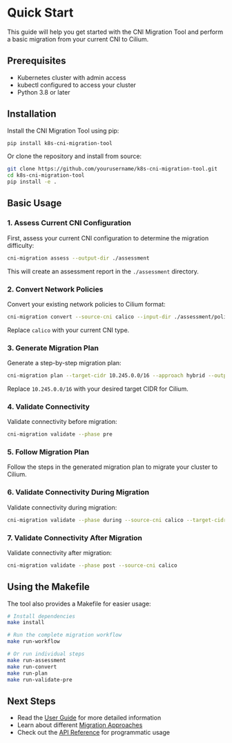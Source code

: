 # Quick Start

This guide will help you get started with the CNI Migration Tool and perform a basic migration from your current CNI to Cilium.

## Prerequisites

- Kubernetes cluster with admin access
- kubectl configured to access your cluster
- Python 3.8 or later

## Installation

Install the CNI Migration Tool using pip:

```bash
pip install k8s-cni-migration-tool
```

Or clone the repository and install from source:

```bash
git clone https://github.com/yourusername/k8s-cni-migration-tool.git
cd k8s-cni-migration-tool
pip install -e .
```

## Basic Usage

### 1. Assess Current CNI Configuration

First, assess your current CNI configuration to determine the migration difficulty:

```bash
cni-migration assess --output-dir ./assessment
```

This will create an assessment report in the `./assessment` directory.

### 2. Convert Network Policies

Convert your existing network policies to Cilium format:

```bash
cni-migration convert --source-cni calico --input-dir ./assessment/policies --output-dir ./converted-policies
```

Replace `calico` with your current CNI type.

### 3. Generate Migration Plan

Generate a step-by-step migration plan:

```bash
cni-migration plan --target-cidr 10.245.0.0/16 --approach hybrid --output-file ./migration-plan.md
```

Replace `10.245.0.0/16` with your desired target CIDR for Cilium.

### 4. Validate Connectivity

Validate connectivity before migration:

```bash
cni-migration validate --phase pre
```

### 5. Follow Migration Plan

Follow the steps in the generated migration plan to migrate your cluster to Cilium.

### 6. Validate Connectivity During Migration

Validate connectivity during migration:

```bash
cni-migration validate --phase during --source-cni calico --target-cidr 10.245.0.0/16
```

### 7. Validate Connectivity After Migration

Validate connectivity after migration:

```bash
cni-migration validate --phase post --source-cni calico
```

## Using the Makefile

The tool also provides a Makefile for easier usage:

```bash
# Install dependencies
make install

# Run the complete migration workflow
make run-workflow

# Or run individual steps
make run-assessment
make run-convert
make run-plan
make run-validate-pre
```

## Next Steps

- Read the [User Guide](../user-guide/assessment.md) for more detailed information
- Learn about different [Migration Approaches](../approaches/hybrid.md)
- Check out the [API Reference](../api/assessment.md) for programmatic usage
